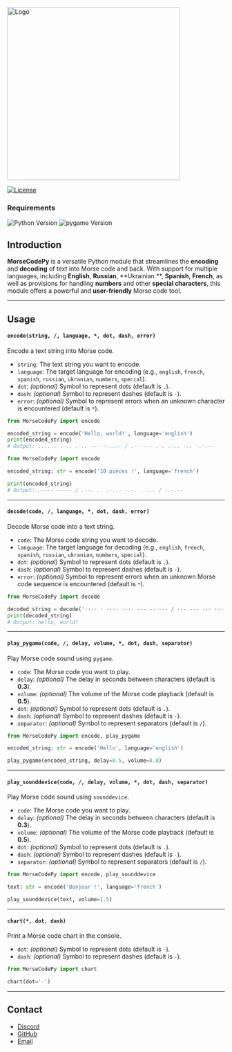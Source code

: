 <img alt="Logo" src="https://images2.imgbox.com/a2/44/Xcip287L_o.png" width="400"/>

[![License](https://img.shields.io/badge/License-MIT-green)](license.txt)

### Requirements

![Python Version](https://img.shields.io/badge/Python-3.11%2B-blue)
![pygame Version](https://img.shields.io/badge/pygame-2.5.2%2B-red)

## Introduction

**MorseCodePy** is a versatile Python module that streamlines the **encoding** and **decoding**
of text into Morse code and back. With support for multiple languages, including **English**, **Russian**, **Ukrainian
**,
**Spanish**, **French**, as well as provisions for handling **numbers** and other **special characters**, this module
offers a powerful and **user-friendly** Morse code tool.
___

## Usage

#### `encode(string, /, language, *, dot, dash, error)`

Encode a text string into Morse code.

- `string`: The text string you want to encode.
- `language`: The target language for encoding (e.g., `english`, `french`, `spanish`, `russian`, `ukranian`, `numbers`, `special`).
- `dot`: *(optional)* Symbol to represent dots (default is `.`).
- `dash`: *(optional)* Symbol to represent dashes (default is `-`).
- `error`: *(optional)* Symbol to represent errors when an unknown character is encountered (default is `*`).

```python
from MorseCodePy import encode

encoded_string = encode('Hello, world!', language='english')
print(encoded_string)
# Output: .... . .-.. .-.. --- --..-- / .-- --- .-. .-.. -.. -.-.--
```

```python
from MorseCodePy import encode

encoded_string: str = encode('10 pièces !', language='french')

print(encoded_string)
# Output: .---- ----- / .--. .. .-..- -.-. . ... / -.-.--
```

___

#### `decode(code, /, language, *, dot, dash, error)`

Decode Morse code into a text string.

- `code`: The Morse code string you want to decode.
- `language`: The target language for decoding (e.g., `english`, `french`, `spanish`, `russian`, `ukranian`, `numbers`, `special`).
- `dot`: *(optional)* Symbol to represent dots (default is `.`).
- `dash`: *(optional)* Symbol to represent dashes (default is `-`).
- `error`: *(optional)* Symbol to represent errors when an unknown Morse code sequence is encountered (default is `*`).

```python
from MorseCodePy import decode

decoded_string = decode('···· · ·-·· ·-·· --- --··-- / ·-- --- ·-· ·-·· -·· -·-·--', language='english', dot='·')
print(decoded_string)
# Output: hello, world!
```

___

#### `play_pygame(code, /, delay, volume, *, dot, dash, separator)`

Play Morse code sound using `pygame`.

- `code`: The Morse code you want to play.
- `delay`: *(optional)* The delay in seconds between characters (default is **0.3**).
- `volume`: *(optional)* The volume of the Morse code playback (default is **0.5**).
- `dot`: *(optional)* Symbol to represent dots (default is `.`).
- `dash`: *(optional)* Symbol to represent dashes (default is `-`).
- `separator`: *(optional)* Symbol to represent separators (default is `/`).

```python
from MorseCodePy import encode, play_pygame

encoded_string: str = encode('Hello', language='english')

play_pygame(encoded_string, delay=0.5, volume=0.8)
```

___

#### `play_sounddevice(code, /, delay, volume, *, dot, dash, separator)`

Play Morse code sound using `sounddevice`.

- `code`: The Morse code you want to play.
- `delay`: *(optional)* The delay in seconds between characters (default is **0.3**).
- `volume`: *(optional)* The volume of the Morse code playback (default is **0.5**).
- `dot`: *(optional)* Symbol to represent dots (default is `.`).
- `dash`: *(optional)* Symbol to represent dashes (default is `-`).
- `separator`: *(optional)* Symbol to represent separators (default is `/`).

```python
from MorseCodePy import encode, play_sounddevice

text: str = encode('Bonjour !', language='french')

play_sounddevice(text, volume=1.5)
```

___

#### `chart(*, dot, dash)`

Print a Morse code chart in the console.

- `dot`: *(optional)* Symbol to represent dots (default is `·`).
- `dash`: *(optional)* Symbol to represent dashes (default is `-`).

```python
from MorseCodePy import chart

chart(dot='·')
```

___

## Contact

- [Discord](https://discord.com/users/873920068571000833)
- [GitHub](https://github.com/CrazyFlyKite)
- [Email](mailto:karpenkoartem2846@gmail.com)
